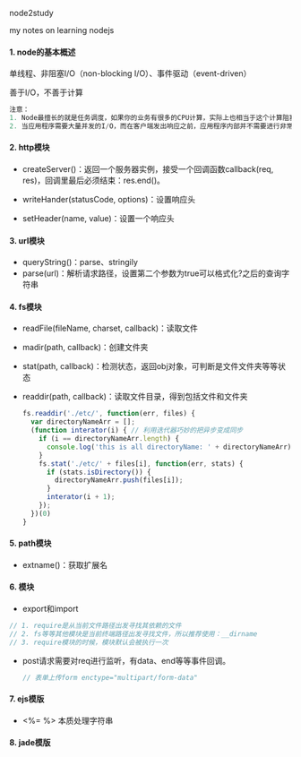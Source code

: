 node2study

my notes on learning nodejs

#### 1. node的基本概述

单线程、非阻塞I/O（non-blocking I/O）、事件驱动（event-driven）

善于I/O，不善于计算

```javascript
注意：
1. Node最擅长的就是任务调度，如果你的业务有很多的CPU计算，实际上也相当于这个计算阻塞了这个这个单线程，就不适合Node开发。
2. 当应用程序需要大量并发的I/O，而在客户端发出响应之前，应用程序内部并不需要进行非常复杂的处理的时候，Node非常适合。例如：用户表单收集、考试系统、聊天室、图文直播、提供JSON的API、Web Socket。
```



#### 2. http模块

- createServer()：返回一个服务器实例，接受一个回调函数callback(req, res)，回调里最后必须结束：res.end()。

- writeHander(statusCode, options)：设置响应头

- setHeader(name, value)：设置一个响应头



#### 3. url模块

- queryString()：parse、stringily
- parse(url)：解析请求路径，设置第二个参数为true可以格式化?之后的查询字符串



#### 4. fs模块

- readFile(fileName, charset, callback)：读取文件

- madir(path, callback)：创建文件夹

- stat(path, callback)：检测状态，返回obj对象，可判断是文件文件夹等等状态

- readdir(path, callback)：读取文件目录，得到包括文件和文件夹

  ```javascript
  fs.readdir('./etc/', function(err, files) {
    var directoryNameArr = [];
  	(function interator(i) { // 利用迭代器巧妙的把异步变成同步
      if (i == directoryNameArr.length) {
        console.log('this is all directoryName: ' + directoryNameArr);
      }
      fs.stat('./etc/' + files[i], function(err, stats) {
        if (stats.isDirectory()) {
          directoryNameArr.push(files[i]);
        }
        interator(i + 1);
      });
    })(0)
  }
  ```



#### 5. path模块

- extname()：获取扩展名

#### 6. 模块

- export和import

```javascript
// 1. require是从当前文件路径出发寻找其依赖的文件
// 2. fs等等其他模块是当前终端路径出发寻找文件，所以推荐使用：__dirname
// 3. require模块的时候，模块默认会被执行一次
```

- post请求需要对req进行监听，有data、end等等事件回调。

  ```javascript
  // 表单上传form enctype="multipart/form-data"
  ```

#### 7. ejs模版

- <%=  %> 本质处理字符串

#### 8. jade模版


